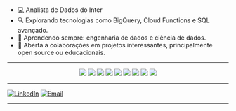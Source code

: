 - 💻 Analista de Dados do Inter
- 🔍 Explorando tecnologias como BigQuery, Cloud Functions e SQL avançado.
- 🌱 Aprendendo sempre: engenharia de dados e ciência de dados.
- 🤝 Aberta a colaborações em projetos interessantes, principalmente open source ou educacionais.

--- 

<div align="center">
    <img src="https://img.shields.io/badge/BigQuery-669DF6?style=for-the-badge&logo=googlebigquery&logoColor=pink"/>
    <img src="https://img.shields.io/badge/Google%20Cloud-4285F4?style=for-the-badge&logo=googlecloud&logoColor=pink"/>
    <img src="https://img.shields.io/badge/Python-3776AB?style=for-the-badge&logo=python&logoColor=pink"/>
    <img src="https://img.shields.io/badge/VBA-555555?style=for-the-badge&logo=visualbasic&logoColor=pink"/>
    <img src="https://img.shields.io/badge/Databricks-FF3621?style=for-the-badge&logo=databricks&logoColor=pink"/>
    <img src="https://img.shields.io/badge/SAS-003D73?style=for-the-badge&logo=sas&logoColor=pink"/>
    <img src="https://img.shields.io/badge/R-276DC3?style=for-the-badge&logo=r&logoColor=pink"/>
    <img src="https://img.shields.io/badge/Power%20BI-F2C811?style=for-the-badge&logo=powerbi&logoColor=pink"/>
    <img src="https://img.shields.io/badge/Looker-4285F4?style=for-the-badge&logo=looker&logoColor=pink"/>
</div>

---

   [![LinkedIn](https://img.shields.io/badge/-LinkedIn-blue?style=for-the-badge&logo=linkedin&logoColor=white)](https://br.linkedin.com/in/pameladeandrade)
   [![Email](https://img.shields.io/badge/-Email-c14438?style=for-the-badge&logo=gmail&logoColor=white)](mailto:pamela.andrade@grupoboticario.com.br)

---
